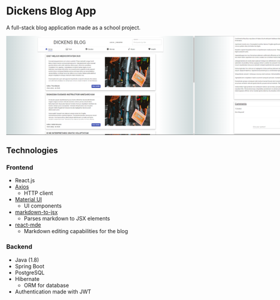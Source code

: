# Dickens Blog App

A full-stack blog application made as a school project.

<div style="display: flex;">
  <img src="./doc_assets/dickens_1.png" alt="Image of the frontpage" width="768" />
  <img src="./doc_assets/dickens_2.png" alt="Image of a blog post after logging in" width="768" />
</div>

## Technologies
### Frontend
- React.js
- [Axios](https://www.npmjs.com/package/axios)
  - HTTP client
- [Material UI](https://www.npmjs.com/package/@material-ui/core)
  - UI components
- [markdown-to-jsx](https://www.npmjs.com/package/markdown-to-jsx)
  - Parses markdown to JSX elements
- [react-mde](https://www.npmjs.com/package/react-mde)
  - Markdown editing capabilities for the blog

### Backend
- Java (1.8)
- Spring Boot
- PostgreSQL
- Hibernate
  - ORM for database
- Authentication made with JWT